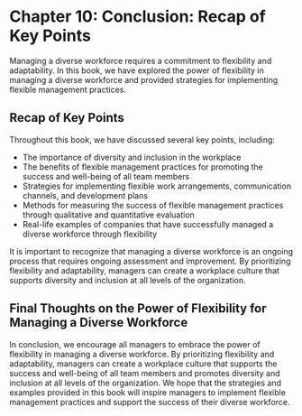 Chapter 10: Conclusion: Recap of Key Points
===========================================

Managing a diverse workforce requires a commitment to flexibility and adaptability. In this book, we have explored the power of flexibility in managing a diverse workforce and provided strategies for implementing flexible management practices.

Recap of Key Points
-------------------

Throughout this book, we have discussed several key points, including:

* The importance of diversity and inclusion in the workplace
* The benefits of flexible management practices for promoting the success and well-being of all team members
* Strategies for implementing flexible work arrangements, communication channels, and development plans
* Methods for measuring the success of flexible management practices through qualitative and quantitative evaluation
* Real-life examples of companies that have successfully managed a diverse workforce through flexibility

It is important to recognize that managing a diverse workforce is an ongoing process that requires ongoing assessment and improvement. By prioritizing flexibility and adaptability, managers can create a workplace culture that supports diversity and inclusion at all levels of the organization.

Final Thoughts on the Power of Flexibility for Managing a Diverse Workforce
---------------------------------------------------------------------------

In conclusion, we encourage all managers to embrace the power of flexibility in managing a diverse workforce. By prioritizing flexibility and adaptability, managers can create a workplace culture that supports the success and well-being of all team members and promotes diversity and inclusion at all levels of the organization. We hope that the strategies and examples provided in this book will inspire managers to implement flexible management practices and support the success of their diverse workforce.
